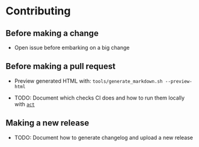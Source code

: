 # Contributing

## Before making a change

* Open issue before embarking on a big change

## Before making a pull request

* Preview generated HTML with: `tools/generate_markdown.sh --preview-html`

* TODO: Document which checks CI does and how to run them locally with
  [`act`](https://github.com/nektos/act)

## Making a new release

* TODO: Document how to generate changelog and upload a new release

